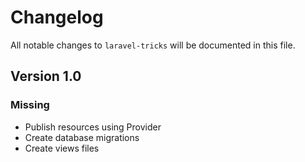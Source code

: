 # Changelog

All notable changes to `laravel-tricks` will be documented in this file.

## Version 1.0
### Missing
- Publish resources using Provider
- Create database migrations
- Create views files 
